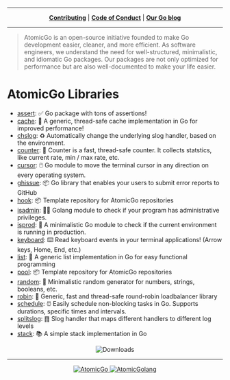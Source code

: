 
---
<p align="center">
<strong><a href="https://github.com/atomicgo/atomicgo/blob/main/CONTRIBUTING.md" target="_blank">Contributing</a></strong>
|
<strong><a href="https://github.com/atomicgo/atomicgo/blob/main/CODE_OF_CONDUCT.md" target="_blank">Code of Conduct</a></strong>
|
<strong><a href="https://atomicgo.dev" target="_blank">Our Go blog</a></strong>
</p>

---

> AtomicGo is an open-source initiative founded to make Go development easier, cleaner, and more efficient. As software engineers, we understand the need for well-structured, minimalistic, and idiomatic Go packages. Our packages are not only optimized for performance but are also well-documented to make your life easier.

<h1>
    AtomicGo Libraries
</h1>

<!-- repos:start -->
- [assert](https://github.com/atomicgo/assert): ✅ Go package with tons of assertions!
- [cache](https://github.com/atomicgo/cache): 🧠 A generic, thread-safe cache implementation in Go for improved performance!
- [chslog](https://github.com/atomicgo/chslog): ♻️ Automatically change the underlying slog handler, based on the environment.
- [counter](https://github.com/atomicgo/counter): 🔢 Counter is a fast, thread-safe counter. It collects statstics, like current rate, min / max rate, etc.
- [cursor](https://github.com/atomicgo/cursor): 🖱️ Go module to move the terminal cursor in any direction on every operating system.
- [ghissue](https://github.com/atomicgo/ghissue): 📦 Go library that enables your users to submit error reports to GitHub
- [hook](https://github.com/atomicgo/hook): 📦 Template repository for AtomicGo repositories
- [isadmin](https://github.com/atomicgo/isadmin): 🧑‍💼 Golang module to check if your program has administrative privileges.
- [isprod](https://github.com/atomicgo/isprod): 🔴 A minimalistic Go module to check if the current environment is running in production.
- [keyboard](https://github.com/atomicgo/keyboard): ⌨️ Read keyboard events in your terminal applications! (Arrow keys, Home, End, etc.)
- [list](https://github.com/atomicgo/list): 📝 A generic list implementation in Go for easy functional programming
- [pool](https://github.com/atomicgo/pool): 📦 Template repository for AtomicGo repositories
- [random](https://github.com/atomicgo/random): 🎲 Minimalistic random generator for numbers, strings, booleans, etc.
- [robin](https://github.com/atomicgo/robin): 🔄 Generic, fast and thread-safe round-robin loadbalancer library
- [schedule](https://github.com/atomicgo/schedule): ⏰ Easily schedule non-blocking tasks in Go. Supports durations, specific times and intervals.
- [splitslog](https://github.com/atomicgo/splitslog): ䷖ Slog handler that maps different handlers to different log levels
- [stack](https://github.com/atomicgo/stack): 📚 A simple stack implementation in Go
<!-- repos:end -->

<p align="center">
     <img src="https://img.shields.io/endpoint?url=https%3A%2F%2Fatomicgo%2Edev%2Fapi%2Fshields%2Ftotal&label=Total%20Downloads&style=for-the-badge" alt="Downloads">
</p>

---

<p align="center">
<a href="https://blog.atomicgo.dev" target="blank">
    <img src="https://img.shields.io/badge/Medium-12100E?style=for-the-badge&logo=medium&logoColor=white" alt="AtomicGo" />
</a>
<a href="https://twitter.com/AtomicGolang" target="blank">
    <img src="https://img.shields.io/badge/Twitter-1DA1F2?style=for-the-badge&logo=twitter&logoColor=white" alt="AtomicGolang" />
</a>    
</p>

<!--
<p align="center">
<a href="https://discord.gg/vE2dNkfAmF">
<img width="200" src="https://user-images.githubusercontent.com/31022056/158916278-4504b838-7ecb-4ab9-a900-7dc002aade78.png" alt="Join us on Discord!" />
<br/>
<b>Join us on Discord for support, discussions, updates and general talk!</b>
</a>
</p>
-->
